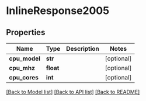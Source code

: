 # InlineResponse2005

## Properties
Name | Type | Description | Notes
------------ | ------------- | ------------- | -------------
**cpu_model** | **str** |  | [optional] 
**cpu_mhz** | **float** |  | [optional] 
**cpu_cores** | **int** |  | [optional] 

[[Back to Model list]](../README.md#documentation-for-models) [[Back to API list]](../README.md#documentation-for-api-endpoints) [[Back to README]](../README.md)


